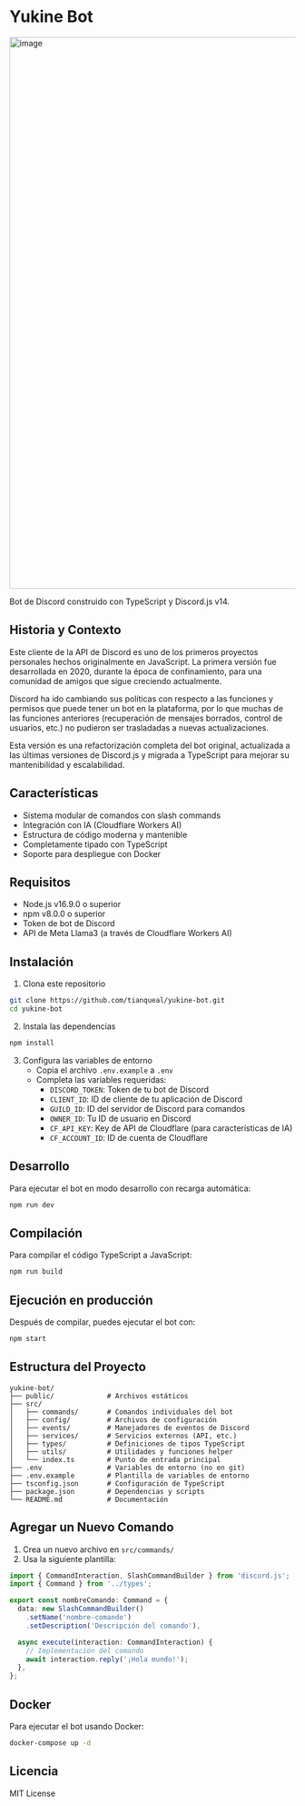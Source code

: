 # Yukine Bot

<img width="970" alt="image" src="https://github.com/user-attachments/assets/4e879ef8-7114-48ba-b5df-8ac71084ea69">

Bot de Discord construido con TypeScript y Discord.js v14.

## Historia y Contexto

Este cliente de la API de Discord es uno de los primeros proyectos personales hechos originalmente en JavaScript. La primera versión fue desarrollada en 2020, durante la época de confinamiento, para una comunidad de amigos que sigue creciendo actualmente.

Discord ha ido cambiando sus políticas con respecto a las funciones y permisos que puede tener un bot en la plataforma, por lo que muchas de las funciones anteriores (recuperación de mensajes borrados, control de usuarios, etc.) no pudieron ser trasladadas a nuevas actualizaciones.

Esta versión es una refactorización completa del bot original, actualizada a las últimas versiones de Discord.js y migrada a TypeScript para mejorar su mantenibilidad y escalabilidad.

## Características

- Sistema modular de comandos con slash commands
- Integración con IA (Cloudflare Workers AI)
- Estructura de código moderna y mantenible
- Completamente tipado con TypeScript
- Soporte para despliegue con Docker

## Requisitos

- Node.js v16.9.0 o superior
- npm v8.0.0 o superior
- Token de bot de Discord
- API de Meta Llama3 (a través de Cloudflare Workers AI)

## Instalación

1. Clona este repositorio

```bash
git clone https://github.com/tianqueal/yukine-bot.git
cd yukine-bot
```

2. Instala las dependencias

```bash
npm install
```

3. Configura las variables de entorno
   - Copia el archivo `.env.example` a `.env`
   - Completa las variables requeridas:
     - `DISCORD_TOKEN`: Token de tu bot de Discord
     - `CLIENT_ID`: ID de cliente de tu aplicación de Discord
     - `GUILD_ID`: ID del servidor de Discord para comandos
     - `OWNER_ID`: Tu ID de usuario en Discord
     - `CF_API_KEY`: Key de API de Cloudflare (para características de IA)
     - `CF_ACCOUNT_ID`: ID de cuenta de Cloudflare

## Desarrollo

Para ejecutar el bot en modo desarrollo con recarga automática:

```bash
npm run dev
```

## Compilación

Para compilar el código TypeScript a JavaScript:

```bash
npm run build
```

## Ejecución en producción

Después de compilar, puedes ejecutar el bot con:

```bash
npm start
```

## Estructura del Proyecto

```
yukine-bot/
├── public/             # Archivos estáticos
├── src/
│   ├── commands/       # Comandos individuales del bot
│   ├── config/         # Archivos de configuración
│   ├── events/         # Manejadores de eventos de Discord
│   ├── services/       # Servicios externos (API, etc.)
│   ├── types/          # Definiciones de tipos TypeScript
│   ├── utils/          # Utilidades y funciones helper
│   └── index.ts        # Punto de entrada principal
├── .env                # Variables de entorno (no en git)
├── .env.example        # Plantilla de variables de entorno
├── tsconfig.json       # Configuración de TypeScript
├── package.json        # Dependencias y scripts
└── README.md           # Documentación
```

## Agregar un Nuevo Comando

1. Crea un nuevo archivo en `src/commands/`
2. Usa la siguiente plantilla:

```typescript
import { CommandInteraction, SlashCommandBuilder } from 'discord.js';
import { Command } from '../types';

export const nombreComando: Command = {
  data: new SlashCommandBuilder()
    .setName('nombre-comando')
    .setDescription('Descripción del comando'),

  async execute(interaction: CommandInteraction) {
    // Implementación del comando
    await interaction.reply('¡Hola mundo!');
  },
};
```

## Docker

Para ejecutar el bot usando Docker:

```bash
docker-compose up -d
```

## Licencia

MIT License
